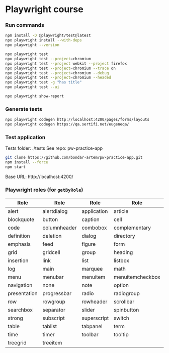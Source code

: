 # Playwright course

### Run commands
```bash
npm install -D @playwright/test@latest
npx playwright install --with-deps
npx playwright --version

npx playwright test
npx playwright test --project=chromium
npx playwright test --project webkit --project firefox
npx playwright test --project=chromium --trace on
npx playwright test --project=chromium --debug
npx playwright test --project=chromium --headed
npx playwright test -g "has title"
npx playwright test --ui

npx playwright show-report
```

### Generate tests
```bash
npx playwright codegen http://localhost:4200/pages/forms/layouts
npx playwright codegen https://qa.sertifi.net/eugeneqa/
```

### Test application
Tests folder: ./tests
See repo: pw-practice-app
```bash
git clone https://github.com/bondar-artem/pw-practice-app.git
npm install --force
npm start
```
Base URL: http://localhost:4200/


### Playwright roles (for `getByRole`)

| Role              | Role              | Role               | Role            | Role            |
|-------------------|-------------------|--------------------|------------------|------------------|
| alert             | alertdialog       | application        | article          | banner           |
| blockquote        | button            | caption            | cell             | checkbox         |
| code              | columnheader      | combobox           | complementary    | contentinfo      |
| definition        | deletion          | dialog             | directory        | document         |
| emphasis          | feed              | figure             | form             | generic          |
| grid              | gridcell          | group              | heading          | img              |
| insertion         | link              | list               | listbox          | listitem         |
| log               | main              | marquee            | math             | meter            |
| menu              | menubar           | menuitem           | menuitemcheckbox | menuitemradio    |
| navigation        | none              | note               | option           | paragraph        |
| presentation      | progressbar       | radio              | radiogroup       | region           |
| row               | rowgroup          | rowheader          | scrollbar        | search           |
| searchbox         | separator         | slider             | spinbutton       | status           |
| strong            | subscript         | superscript        | switch           | tab              |
| table             | tablist           | tabpanel           | term             | textbox          |
| time              | timer             | toolbar            | tooltip          | tree             |
| treegrid          | treeitem          |                    |                  |                  |
